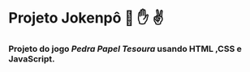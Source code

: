 # Projeto Jokenpô  :punch: :raised_hand: :v:

### Projeto do jogo *Pedra Papel Tesoura* usando HTML ,CSS e JavaScript.
